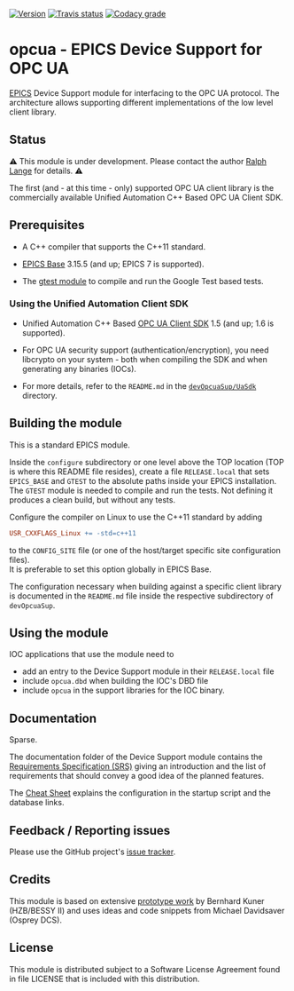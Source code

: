 <a target="_blank" href="http://semver.org">![Version][badge.version]</a>
<a target="_blank" href="https://travis-ci.org/ralphlange/opcua">![Travis status][badge.travis]</a>
<a target="_blank" href="https://www.codacy.com/app/ralphlange/opcua">![Codacy grade][badge.codacy]</a>

# opcua - EPICS Device Support for OPC UA

[EPICS](https://epics-controls.org) Device Support module for interfacing
to the OPC UA protocol. The architecture allows supporting different
implementations of the low level client library.

## Status

:warning:
This module is under development.
Please contact the author [Ralph Lange](mailto:ralph.lange@gmx.de) for details.
:warning:

The first (and - at this time - only) supported OPC UA client library is the
commercially available Unified Automation C++ Based OPC UA Client SDK.

## Prerequisites

*   A C++ compiler that supports the C++11 standard.

*   [EPICS Base](https://epics-controls.org/resources-and-support/base/)
    3.15.5 (and up; EPICS 7 is supported).

*   The [gtest module](https://github.com/epics-modules/gtest) to compile and
    run the Google Test based tests.

### Using the Unified Automation Client SDK

*   Unified Automation C++ Based [OPC UA Client SDK][unified.sdk] 1.5
    (and up; 1.6 is supported).

*   For OPC UA security support (authentication/encryption), you need
    libcrypto on your system - both when compiling the SDK and when generating
    any binaries (IOCs).

*   For more details, refer to the `README.md` in the
    [`devOpcuaSup/UaSdk`][uasdk.dir] directory.

## Building the module

This is a standard EPICS module.

Inside the `configure` subdirectory or one level above the TOP location
(TOP is where this README file resides), create a file `RELEASE.local`
that sets `EPICS_BASE` and `GTEST` to the absolute paths inside your EPICS
installation. The `GTEST` module is needed to compile and run the tests.
Not defining it produces a clean build, but without any tests.

Configure the compiler on Linux to use the C++11 standard by adding
```makefile
USR_CXXFLAGS_Linux += -std=c++11
```
to the `CONFIG_SITE` file (or one of the host/target specific site
configuration files). \
It is preferable to set this option globally in EPICS Base.


The configuration necessary when building against a specific client library
is documented in the `README.md` file inside the respective subdirectory of
`devOpcuaSup`.

## Using the module

IOC applications that use the module need to

*   add an entry to the Device Support module in their `RELEASE.local` file
*   include `opcua.dbd` when building the IOC's DBD file
*   include `opcua` in the support libraries for the IOC binary.

## Documentation

Sparse.

The documentation folder of the Device Support module contains the
[Requirements Specification (SRS)][requirements.pdf] giving an introduction
and the list of requirements that should convey a good idea of the planned
features.

The [Cheat Sheet][cheatsheet.pdf] explains the configuration in the startup
script and the database links.

## Feedback / Reporting issues

Please use the GitHub project's
[issue tracker](https://github.com/ralphlange/opcua/issues).

## Credits

This module is based on extensive
[prototype work](https://github.com/bkuner/opcUaUnifiedAutomation)
by Bernhard Kuner (HZB/BESSY II) and uses ideas and code snippets from
Michael Davidsaver (Osprey DCS).

## License

This module is distributed subject to a Software License Agreement found
in file LICENSE that is included with this distribution.

<!-- Links -->
[badge.version]: https://badge.fury.io/gh/ralphlange%2Fopcua.svg
[badge.travis]: https://travis-ci.org/ralphlange/opcua.svg?branch=master
[badge.codacy]: https://api.codacy.com/project/badge/Grade/65b1d28ca5e34a7d853d168f50beaafc

[unified.sdk]: https://www.unified-automation.com/products/client-sdk/c-ua-client-sdk.html

[uasdk.dir]: https://github.com/ralphlange/opcua/tree/master/devOpcuaSup/UaSdk
[requirements.pdf]: https://docs.google.com/viewer?url=https://raw.githubusercontent.com/ralphlange/opcua/master/documentation/EPICS%20Support%20for%20OPC%20UA%20-%20SRS.pdf
[cheatsheet.pdf]: https://docs.google.com/viewer?url=https://raw.githubusercontent.com/ralphlange/opcua/master/documentation/EPICS%20Support%20for%20OPC%20UA%20-%20Cheat%20Sheet.pdf
